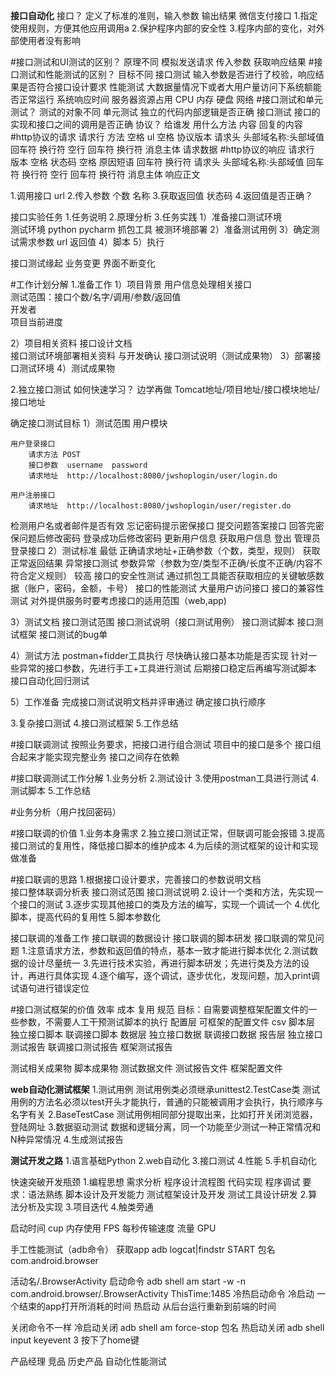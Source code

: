 ************************接口自动化************************
接口？
定义了标准的准则，输入参数   输出结果
微信支付接口
1.指定使用规则，方便其他应用调用a
2.保护程序内部的安全性
3.程序内部的变化，对外部使用者没有影响

#接口测试和UI测试的区别？
原理不同
模拟发送请求 传入参数 获取响应结果
#接口测试和性能测试的区别？
目标不同
接口测试 输入参数是否进行了校验，响应结果是否符合接口设计要求
性能测试 大数据量情况下或者大用户量访问下系统额能否正常运行 系统响应时间 服务器资源占用 CPU 内存 硬盘 网络
#接口测试和单元测试？
测试的对象不同 
单元测试  独立的代码内部逻辑是否正确
接口测试  接口的实现和接口之间的调用是否正确
协议？
给谁发  用什么方法 内容
回复的内容
#http协议的请求
请求行     方法 空格 ul 空格 协议版本 
请求头     头部域名称:头部域值  回车符 换行符
空行       回车符 换行符
消息主体   请求数据
#http协议的响应
请求行           版本 空格 状态码 空格 原因短语 回车符 换行符
请求头           头部域名称:头部域值  回车符 换行符
空行             回车符 换行符 
消息主体         响应正文

1.调用接口    url
2.传入参数    个数 名称
3.获取返回值   状态码
4.返回值是否正确？


接口实验任务
1.任务说明
2.原理分析
3.任务实践
1）准备接口测试环境  
测试环境  python pycharm 抓包工具 
被测环境部署 
2）准备测试用例
3）确定测试需求参数 url 返回值
4）脚本
5）执行

接口测试缘起
业务变更 界面不断变化

#工作计划分解
1.准备工作
1）项目背景 
用户信息处理相关接口  
测试范围：接口个数/名字/调用/参数/返回值  
开发者  
项目当前进度

2）项目相关资料
接口设计文档   
接口测试环境部署相关资料
与开发确认      接口测试说明（测试成果物）
3）部署接口测试环境
4）测试成果物

2.独立接口测试
如何快速学习？  边学再做
Tomcat地址/项目地址/接口模块地址/接口地址

确定接口测试目标
1）测试范围
用户模块

    用户登录接口
        请求方法 POST
        接口参数  username  password
        请求地址  http://localhost:8080/jwshoplogin/user/login.do
    
    用户注册接口
        请求地址  http://localhost:8080/jwshoplogin/user/register.do
检测用户名或者邮件是否有效
忘记密码提示密保接口
提交问题答案接口
回答完密保问题后修改密码
登录成功后修改密码
更新用户信息
获取用户信息
登出
管理员登录接口
2）测试标准
最低          正确请求地址+正确参数（个数，类型，规则） 获取正常返回结果
异常接口测试  参数异常（参数为空/类型不正确/长度不正确/内容不符合定义规则）
较高          接口的安全性测试 通过抓包工具能否获取相应的关键敏感数据（账户，密码，金额，卡号）
              接口的性能测试   大量用户访问接口 
              接口的兼容性测试 对外提供服务时要考虑接口的适用范围（web,app) 

3）测试文档
接口测试范围
接口测试说明（接口测试用例）
接口测试脚本
接口测试框架
接口测试的bug单

4）测试方法
postman+fidder工具执行 尽快确认接口基本功能是否实现
针对一些异常的接口参数，先进行手工+工具进行测试 
后期接口稳定后再编写测试脚本 接口自动化回归测试

5）工作准备
完成接口测试说明文档并评审通过
确定接口执行顺序

3.复杂接口测试
4.接口测试框架
5.工作总结

#接口联调测试      按照业务要求，把接口进行组合测试
项目中的接口是多个
接口组合起来才能实现完整业务
接口之间存在依赖

#接口联调测试工作分解
1.业务分析
2.测试设计
3.使用postman工具进行测试
4.测试脚本
5.工作总结

#业务分析（用户找回密码）

#接口联调的价值
1.业务本身需求
2.独立接口测试正常，但联调可能会报错
3.提高接口测试的复用性，降低接口脚本的维护成本
4.为后续的测试框架的设计和实现做准备

#接口联调的思路
1.根据接口设计要求，完善接口的参数说明文档  
接口整体联调分析表  接口测试范围  接口测试说明
2.设计一个类和方法，先实现一个接口的测试
3.逐步实现其他接口的类及方法的编写，实现一个调试一个
4.优化脚本，提高代码的复用性
5.脚本参数化

接口联调的准备工作
接口联调的数据设计
接口联调的脚本研发
接口联调的常见问题
1.注意请求方法，参数和返回值的特点，基本一致才能进行脚本优化
2.测试数据的设计尽量统一
3.先进行技术实验，再进行脚本研发；先进行类及方法的设计，再进行具体实现
4.逐个编写，逐个调试，逐步优化，发现问题，加入print调试语句进行错误定位

#接口测试框架的价值
效率 成本 复用 规范
目标：自需要调整框架配置文件的一些参数，不需要人工干预测试脚本的执行
配置层 可框架的配置文件  csv
脚本层 独立接口脚本  联调接口脚本
数据层  独立接口数据  联调接口数据
报告层 独立接口测试报告  联调接口测试报告  框架测试报告 

测试相关成果物  脚本成果物 测试数据文件 测试报告文件 框架配置文件 



















**********************web自动化测试框架**********************
1.测试用例
测试用例类必须继承unittest2.TestCase类
测试用例的方法名必须以test开头才能执行，普通的只能被调用才会执行，执行顺序与名字有关
2.BaseTestCase
测试用例相同部分提取出来，比如打开关闭浏览器，登陆网址
3.数据驱动测试
数据和逻辑分离，同一个功能至少测试一种正常情况和N种异常情况
4.生成测试报告


**************************测试开发之路**************************
1.语言基础Python
2.web自动化
3.接口测试
4.性能
5.手机自动化

快速突破开发瓶颈
1.编程思想
需求分析  程序设计流程图 代码实现 程序调试
要求：语法熟练 脚本设计及开发能力 测试框架设计及开发 测试工具设计研发
2.算法分析及实现
3.项目迭代
4.触类旁通




启动时间
cup 内存使用
FPS 每秒传输速度
流量
GPU

手工性能测试（adb命令）
获取app
adb logcat|findstr START
包名 com.android.browser

活动名/.BrowserActivity
启动命令 adb shell am start -w -n com.android.browser/.BrowserActivity
ThisTime:1485
冷热启动命令
冷启动 一个结束的app打开所消耗的时间
热启动 从后台运行重新到前端的时间

关闭命令不一样
冷启动关闭  adb shell am force-stop 包名
热启动关闭  adb shell input keyevent 3 按下了home键

产品经理 竞品 历史产品 
自动化性能测试

